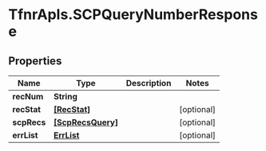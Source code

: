 # TfnrApIs.SCPQueryNumberResponse

## Properties
Name | Type | Description | Notes
------------ | ------------- | ------------- | -------------
**recNum** | **String** |  | 
**recStat** | [**[RecStat]**](RecStat.md) |  | [optional] 
**scpRecs** | [**[ScpRecsQuery]**](ScpRecsQuery.md) |  | [optional] 
**errList** | [**ErrList**](ErrList.md) |  | [optional] 


